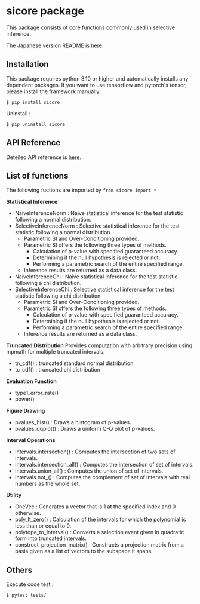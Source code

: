 # sicore package

This package consists of core functions commonly used in selective inference.

The Japanese version README is [here](/README_ja.md).

## Installation

This package requires python 3.10 or higher and automatically installs any dependent packages. If you want to use tensorflow and pytorch's tensor, please install the framework manually.
```
$ pip install sicore
```
Uninstall :
```
$ pip uninstall sicore
```

## API Reference
Deteiled API reference is [here](https://shirara1016.github.io/sicore/).

## List of functions
The following fuctions are imported by `from sicore import *`

**Statistical Inference**
- NaiveInferenceNorm : Naive statistical inference for the test statistic following a normal distribution.
- SelectiveInferenceNorm : Selective statistical inference for the test statistic following a normal distribution.
    - Parametric SI and Over-Conditioning provided.
    - Parametric SI offers the following three types of methods.
        - Calculation of p-value with specified guaranteed accuracy.
        - Determining if the null hypothesis is rejected or not.
        - Performing a parametric search of the entire specified range.
    - Inference results are returned as a data class.
- NaiveInferenceChi : Naive statistical inference for the test statistic following a chi distribution.
- SelectiveInferenceChi : Selective statistical inference for the test statistic following a chi distribution.
    - Parametric SI and Over-Conditioning provided.
    - Parametric SI offers the following three types of methods.
        - Calculation of p-value with specified guaranteed accuracy.
        - Determining if the null hypothesis is rejected or not.
        - Performing a parametric search of the entire specified range.
    - Inference results are returned as a data class.

**Truncated Distribution**
Provides computation with arbitrary precision using mpmath for multiple truncated intervals.
- tn_cdf() : truncated standard normal distribution
- tc_cdf() : truncated chi distribution

**Evaluation Function**
- type1_error_rate()
- power()

**Figure Drawing**
- pvalues_hist() : Draws a histogram of p-values.
- pvalues_qqplot() : Draws a uniform Q-Q plot of p-values.

**Interval Operations**
- intervals.intersection() : Computes the intersection of two sets of intervals.
- intervals.intersection_all() : Computes the intersection of set of intervals.
- intervals.union_all() : Computes the union of set of intervals.
- intervals.not_() : Computes the complement of set of intervals with real numbers as the whole set.

**Utility**
- OneVec : Generates a vector that is 1 at the specified index and 0 otherwise.
- poly_lt_zero() : Calculation of the intervals for which the polynomial is less than or equal to 0.
- polytope_to_interval() : Converts a selection event given in quadratic form into truncated intervals.
- construct_projection_matrix() : Constructs a projection matrix from a basis given as a list of vectors to the subspace it spans.

## Others
Execute code test :
```
$ pytest tests/
```
